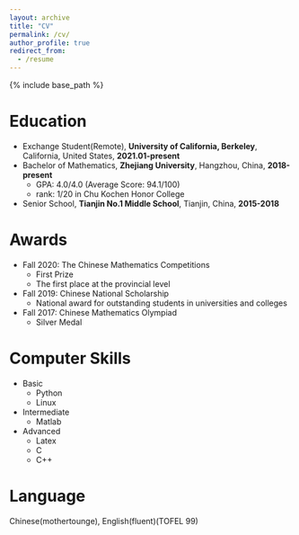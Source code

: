 ```yaml
---
layout: archive
title: "CV"
permalink: /cv/
author_profile: true
redirect_from:
  - /resume
---
```


{% include base_path %}

Education
======
* Exchange Student(Remote), **University of California, Berkeley**, California, United States, **2021.01-present**
* Bachelor of Mathematics, **Zhejiang University**, Hangzhou, China, **2018-present**
  * GPA: 4.0/4.0 (Average Score: 94.1/100)
  * rank: 1/20 in Chu Kochen Honor College
* Senior School, **Tianjin No.1 Middle School**, Tianjin, China, **2015-2018**



Awards
======
* Fall 2020: The Chinese Mathematics Competitions
  * First Prize 
  * The first place at the provincial level
* Fall 2019: Chinese National Scholarship
  * National award for outstanding students in universities and colleges
* Fall 2017: Chinese Mathematics Olympiad
  * Silver Medal
  
Computer Skills
======
* Basic
  * Python
  * Linux
* Intermediate
  * Matlab
* Advanced
  * Latex
  * C
  * C++
  
Language
======
Chinese(mothertounge), English(fluent)(TOFEL 99)
  
